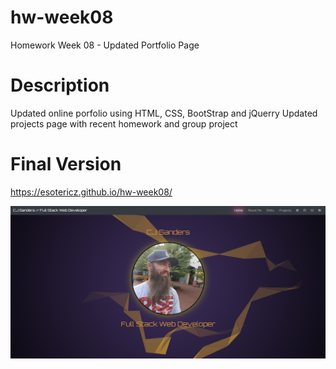 # hw-week08
Homework Week 08 - Updated Portfolio Page

# Description
Updated online porfolio using HTML, CSS, BootStrap and jQuerry
Updated projects page with recent homework and group project

# Final Version
https://esotericz.github.io/hw-week08/

![Alt text](/assets/images/screenshot.png?raw=true "HW Week 08 Screenshot")